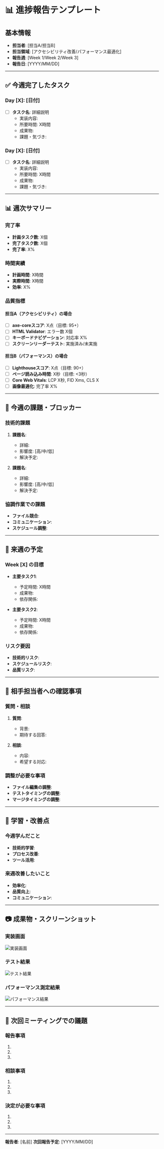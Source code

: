 # 📊 進捗報告テンプレート

## 基本情報
- **担当者**: [担当A/担当B]
- **担当領域**: [アクセシビリティ改善/パフォーマンス最適化]
- **報告週**: [Week 1/Week 2/Week 3]
- **報告日**: [YYYY/MM/DD]

---

## ✅ 今週完了したタスク

### Day [X]: [日付]
- [ ] **タスク名**: 詳細説明
  - 実装内容:
  - 所要時間: X時間
  - 成果物:
  - 課題・気づき:

### Day [X]: [日付]
- [ ] **タスク名**: 詳細説明
  - 実装内容:
  - 所要時間: X時間
  - 成果物:
  - 課題・気づき:

---

## 📊 週次サマリー

### 完了率
- **計画タスク数**: X個
- **完了タスク数**: X個
- **完了率**: X%

### 時間実績
- **計画時間**: X時間
- **実際時間**: X時間
- **効率**: X%

### 品質指標
#### 担当A（アクセシビリティ）の場合
- [ ] **axe-coreスコア**: X点（目標: 95+）
- [ ] **HTML Validator**: エラー数 X個
- [ ] **キーボードナビゲーション**: 対応率 X%
- [ ] **スクリーンリーダーテスト**: 実施済み/未実施

#### 担当B（パフォーマンス）の場合
- [ ] **Lighthouseスコア**: X点（目標: 90+）
- [ ] **ページ読み込み時間**: X秒（目標: <3秒）
- [ ] **Core Web Vitals**: LCP X秒, FID Xms, CLS X
- [ ] **画像最適化**: 完了率 X%

---

## 🚧 今週の課題・ブロッカー

### 技術的課題
1. **課題名**:
   - 詳細:
   - 影響度: [高/中/低]
   - 解決予定:

2. **課題名**:
   - 詳細:
   - 影響度: [高/中/低]
   - 解決予定:

### 協調作業での課題
- **ファイル競合**:
- **コミュニケーション**:
- **スケジュール調整**:

---

## 📅 来週の予定

### Week [X] の目標
- **主要タスク1**:
  - 予定時間: X時間
  - 成果物:
  - 依存関係:

- **主要タスク2**:
  - 予定時間: X時間
  - 成果物:
  - 依存関係:

### リスク要因
- **技術的リスク**:
- **スケジュールリスク**:
- **品質リスク**:

---

## 🤝 相手担当者への確認事項

### 質問・相談
1. **質問**:
   - 背景:
   - 期待する回答:

2. **相談**:
   - 内容:
   - 希望する対応:

### 調整が必要な事項
- **ファイル編集の調整**:
- **テストタイミングの調整**:
- **マージタイミングの調整**:

---

## 📝 学習・改善点

### 今週学んだこと
- **技術的学習**:
- **プロセス改善**:
- **ツール活用**:

### 来週改善したいこと
- **効率化**:
- **品質向上**:
- **コミュニケーション**:

---

## 📷 成果物・スクリーンショット

### 実装画面
![実装画面](画像URL)

### テスト結果
![テスト結果](画像URL)

### パフォーマンス測定結果
![パフォーマンス結果](画像URL)

---

## 🎯 次回ミーティングでの議題

### 報告事項
1.
2.
3.

### 相談事項
1.
2.
3.

### 決定が必要な事項
1.
2.
3.

---

**報告者**: [名前]
**次回報告予定**: [YYYY/MM/DD]

